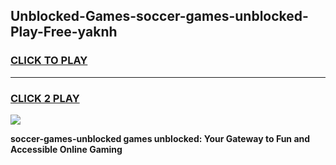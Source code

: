 
## Unblocked-Games-soccer-games-unblocked-Play-Free-yaknh
<h3>
<a href="https://premium76.site?title=soccer-games-unblocked&ref=09A">CLICK TO PLAY</a></h3>
<hr>

<h3>
<a href="https://premium76.site?title=soccer-games-unblocked&ref=09A">CLICK 2 PLAY</a>
  
</h3>

<a href="https://premium76.site?title=soccer-games-unblocked&ref=09A"><img src="https://clearcache.store/games.png"></a>


**soccer-games-unblocked games unblocked: Your Gateway to Fun and Accessible Online Gaming**
